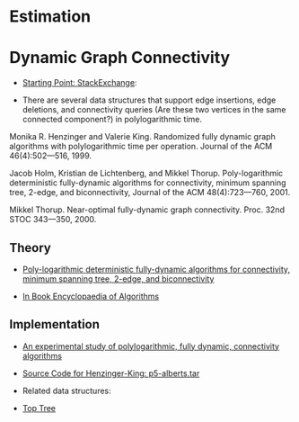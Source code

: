 # Estimation
 
# Dynamic Graph Connectivity

- [Starting Point: StackExchange](http://cstheory.stackexchange.com/questions/2548/is-there-an-online-algorithm-to-keep-track-of-components-in-a-changing-undirecte):

- There are several data structures that support edge insertions, edge deletions, and connectivity queries (Are these two vertices in the same connected component?) in polylogarithmic time.

Monika R. Henzinger and Valerie King. Randomized fully dynamic graph algorithms with polylogarithmic time per operation. Journal of the ACM 46(4):502—516, 1999.

Jacob Holm, Kristian de Lichtenberg, and Mikkel Thorup. Poly-logarithmic deterministic fully-dynamic algorithms for connectivity, minimum spanning tree, 2-edge, and biconnectivity, Journal of the ACM 48(4):723—760, 2001.

Mikkel Thorup. Near-optimal fully-dynamic graph connectivity. Proc. 32nd STOC 343—350, 2000.

## Theory
 - [Poly-logarithmic deterministic fully-dynamic algorithms for connectivity, minimum spanning tree, 2-edge, and biconnectivity](http://csclub.uwaterloo.ca/~gzsong/papers/Poly-logarithmic%20deterministic%20fully-dynamic%20algorithms%20for%20connectivity,%20minimum%20spanning%20tree,%202-edge,%20and%20biconnectivity.pdf)

- [In Book Encyclopaedia of Algorithms](http://books.google.no/books?id=i3S9_GnHZwYC&pg=PA335&lpg=PA335&dq=Mikkel+Thorup.+Near-optimal+fully-dynamic+graph+connectivity.&source=bl&ots=nDgnq6EqJz&sig=3xX01XR8vUhahmk-EsRAnBin5DA&hl=en&sa=X&ei=LHWpU_7fDIXQ7AazvYCQBA&ved=0CCsQ6AEwAQ#v=onepage&q=Mikkel%20Thorup.%20Near-optimal%20fully-dynamic%20graph%20connectivity.&f=false)


## Implementation
 - [An experimental study of polylogarithmic, fully dynamic, connectivity algorithms](http://people.csail.mit.edu/karger/Papers/impconn.pdf)
 - [Source Code for Henzinger-King: p5-alberts.tar](http://dl.acm.org/citation.cfm?id=264223)

- Related data structures:
 - [Top Tree](http://en.wikipedia.org/wiki/Top_tree)
